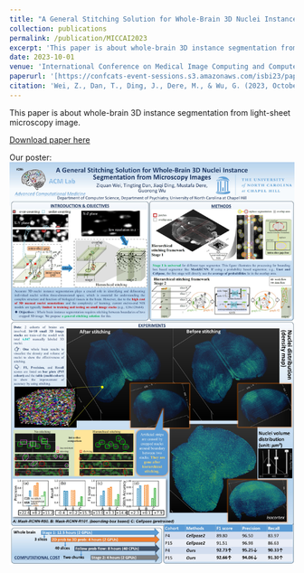 ```yaml
---
title: "A General Stitching Solution for Whole-Brain 3D Nuclei Instance Segmentation from Microscopy Images"
collection: publications
permalink: /publication/MICCAI2023
excerpt: 'This paper is about whole-brain 3D instance segmentation from light-sheet microscopy image.'
date: 2023-10-01
venue: 'International Conference on Medical Image Computing and Computer-Assisted Intervention'
paperurl: '[https://confcats-event-sessions.s3.amazonaws.com/isbi23/papers/paper_293.pdf](https://link.springer.com/chapter/10.1007/978-3-031-43901-8_5)'
citation: 'Wei, Z., Dan, T., Ding, J., Dere, M., & Wu, G. (2023, October). A General Stitching Solution for Whole-Brain 3D Nuclei Instance Segmentation from Microscopy Images. In International Conference on Medical Image Computing and Computer-Assisted Intervention (pp. 46-55). Cham: Springer Nature Switzerland.'
---
```

This paper is about whole-brain 3D instance segmentation from light-sheet microscopy image.

[Download paper here](https://link.springer.com/chapter/10.1007/978-3-031-43901-8_5)

Our poster:
![poster](MICCAI2023_poster.jpg)
